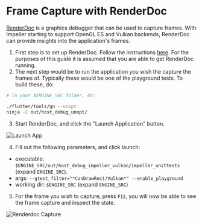 # Frame Capture with RenderDoc

[RenderDoc](https://renderdoc.org/) is a graphics debugger that can be used to capture frames. With Impeller starting to support OpenGL ES and Vulkan backends, RenderDoc can provide insights into the application's frames.

1. First step is to set up RenderDoc. Follow the instructions [here](https://renderdoc.org/docs/getting_started/quick_start.html). For the purposes of this guide it is assumed that you are able to get RenderDoc running.
2. The next step would be to run the application you wish the capture the frames of. Typically these would be one of the playground tests. To build these, do:

```bash
# In your $ENGINE_SRC folder, do:

./flutter/tools/gn --unopt
ninja -C out/host_debug_unopt/
```

3. Start RenderDoc, and click the "Launch Application" button.

![Launch App](assets/renderdoc_frame_capture/launch-app.png)

4. Fill out the following parameters, and click launch:

- executable: `$ENGINE_SRC/out/host_debug_impeller_vulkan/impeller_unittests` (expand `ENGINE_SRC`).
- args: `--gtest_filter="*CanDrawRect/Vulkan*" --enable_playground`
- working dir: `$ENGINE_SRC` (expand `ENGINE_SRC`)

5. For the frame you wish to capture, press `F12`, you will now be able to see the frame capture and inspect the state.

![Renderdoc Capture](assets/renderdoc_frame_capture/render-doc-capture.png)
